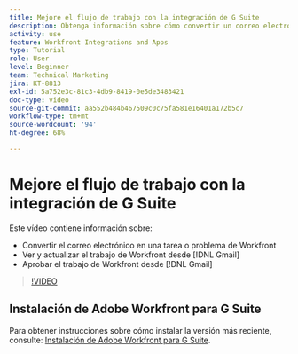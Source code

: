 ```yaml
---
title: Mejore el flujo de trabajo con la integración de G Suite
description: Obtenga información sobre cómo convertir un correo electrónico en una tarea o un problema de  [!DNL Workfront] , ver y actualizar trabajo de Gmail con  [!DNL Workfront]  y aprobar trabajo de Gmail con  [!DNL Workfront] .
activity: use
feature: Workfront Integrations and Apps
type: Tutorial
role: User
level: Beginner
team: Technical Marketing
jira: KT-8813
exl-id: 5a752e3c-81c3-4db9-8419-0e5de3483421
doc-type: video
source-git-commit: aa552b484b467509c0c75fa581e16401a172b5c7
workflow-type: tm+mt
source-wordcount: '94'
ht-degree: 68%

---
```


# Mejore el flujo de trabajo con la integración de G Suite

Este vídeo contiene información sobre:

* Convertir el correo electrónico en una tarea o problema de Workfront
* Ver y actualizar el trabajo de Workfront desde [!DNL Gmail]
* Aprobar el trabajo de Workfront desde [!DNL Gmail]

>[!VIDEO](https://video.tv.adobe.com/v/335114/?quality=12&learn=on)

## Instalación de Adobe Workfront para G Suite

Para obtener instrucciones sobre cómo instalar la versión más reciente, consulte: [Instalación de Adobe Workfront para G Suite](https://experienceleague.adobe.com/docs/workfront/using/adobe-workfront-integrations/workfront-for-g-suite/install-workfront-for-gsuite.html).

